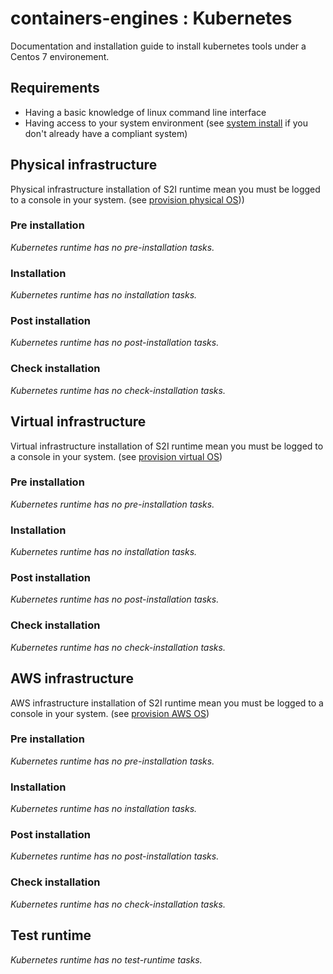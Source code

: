 # containers-engines : Kubernetes


Documentation and installation guide to install kubernetes tools under
a Centos 7 environement.


## Requirements

- Having a basic knowledge of linux command line interface
- Having access to your system environment (see [system install](System.md) 
  if you don't already have a compliant system)


## Physical infrastructure 

Physical infrastructure installation of S2I runtime mean you must be logged to a console
in your system. (see [provision physical OS](System.md#physical-infrastructure)))


### Pre installation

*Kubernetes runtime has no pre-installation tasks.*


### Installation

*Kubernetes runtime has no installation tasks.*


### Post installation

*Kubernetes runtime has no post-installation tasks.*


### Check installation

*Kubernetes runtime has no check-installation tasks.*


## Virtual infrastructure 

Virtual infrastructure installation of S2I runtime mean you must be logged to a 
console in your system. (see [provision virtual OS](System.md#virtual-infrastructure))


### Pre installation

*Kubernetes runtime has no pre-installation tasks.*


### Installation

*Kubernetes runtime has no installation tasks.*


### Post installation

*Kubernetes runtime has no post-installation tasks.*


### Check installation

*Kubernetes runtime has no check-installation tasks.*


## AWS infrastructure 

AWS infrastructure installation of S2I runtime mean you must be logged to a 
console in your system. (see [provision AWS OS](System.md#aws-infrastructure))


### Pre installation

*Kubernetes runtime has no pre-installation tasks.*


### Installation

*Kubernetes runtime has no installation tasks.*


### Post installation

*Kubernetes runtime has no post-installation tasks.*


### Check installation

*Kubernetes runtime has no check-installation tasks.*


## Test runtime

*Kubernetes runtime has no test-runtime tasks.*

